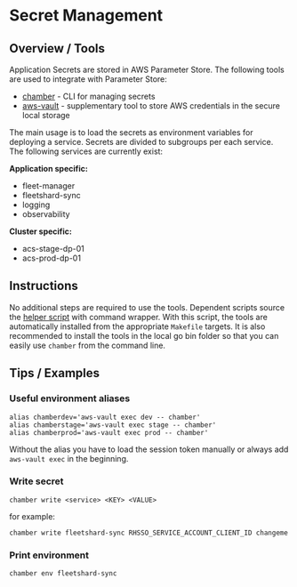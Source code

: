 # Secret Management

## Overview / Tools
Application Secrets are stored in AWS Parameter Store.
The following tools are used to integrate with Parameter Store:
- [chamber](https://github.com/segmentio/chamber) - CLI for managing secrets
- [aws-vault](https://github.com/99designs/aws-vault) - supplementary tool to store AWS credentials in the secure local storage

The main usage is to load the secrets as environment variables for deploying a service.
Secrets are divided to subgroups per each service. The following services are currently exist:

**Application specific:**
- fleet-manager
- fleetshard-sync
- logging
- observability

**Cluster specific:**
- acs-stage-dp-01
- acs-prod-dp-01

## Instructions
No additional steps are required to use the tools.
Dependent scripts source the [helper script](./../../scripts/lib/external_config.sh) with command wrapper.
With this script, the tools are automatically installed from the appropriate `Makefile`  targets.
It is also recommended to install the tools in the local go bin folder so that you can easily use `chamber` from the command line.

## Tips / Examples
### Useful environment aliases
```shell
alias chamberdev='aws-vault exec dev -- chamber'
alias chamberstage='aws-vault exec stage -- chamber'
alias chamberprod='aws-vault exec prod -- chamber'
```
Without the alias you have to load the session token manually or always add `aws-vault exec` in the beginning.

### Write secret
```shell
chamber write <service> <KEY> <VALUE>
```
for example:
```shell
chamber write fleetshard-sync RHSSO_SERVICE_ACCOUNT_CLIENT_ID changeme
```

### Print environment
```shell
chamber env fleetshard-sync
```
